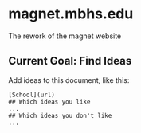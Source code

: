 # magnet.mbhs.edu
The rework of the magnet website


## Current Goal: Find Ideas

Add ideas to this document, like this:

```
[School](url)
## Which ideas you like
...
## Which ideas you don't like
...
```
